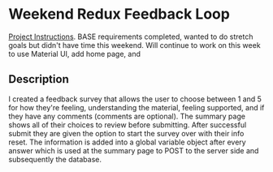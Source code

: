 # Weekend Redux Feedback Loop

[Project Instructions](./INSTRUCTIONS.md).
BASE requirements completed, wanted to do stretch goals but didn't have time this weekend.  Will continue to work on this week to use Material UI, add home page, and 

## Description

I created a feedback survey that allows the user to choose between 1 and 5 for how they're feeling, understanding the material, feeling supported, and if they have any comments (comments are optional).  The summary page shows all of their choices to review before submitting.  After successful submit they are given the option to start the survey over with their info reset.
The information is added into a global variable object after every answer which is used at the summary page to POST to the server side and subsequently the database. 
